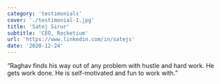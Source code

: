```yaml
---
category: 'testimonials'
cover: './testimonial-1.jpg'
title: 'Satej Sirur'
subtitle: 'CEO, Rocketium'
url: 'https://www.linkedin.com/in/satejs'
date: '2020-12-24'
---
```


“Raghav finds his way out of any problem with hustle and hard work. He gets work done. He is self-motivated and fun to work with.”
